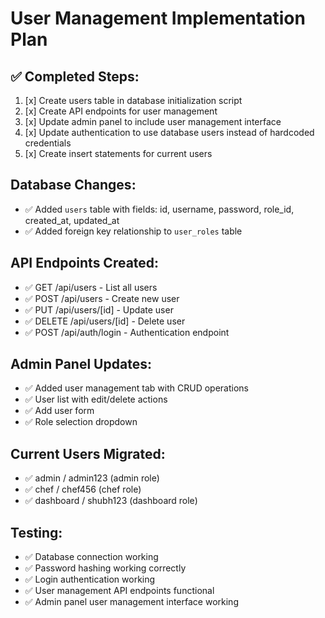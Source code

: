 # User Management Implementation Plan

## ✅ Completed Steps:

1. [x] Create users table in database initialization script
2. [x] Create API endpoints for user management
3. [x] Update admin panel to include user management interface
4. [x] Update authentication to use database users instead of hardcoded credentials
5. [x] Create insert statements for current users

## Database Changes:
- ✅ Added `users` table with fields: id, username, password, role_id, created_at, updated_at
- ✅ Added foreign key relationship to `user_roles` table

## API Endpoints Created:
- ✅ GET /api/users - List all users
- ✅ POST /api/users - Create new user
- ✅ PUT /api/users/[id] - Update user
- ✅ DELETE /api/users/[id] - Delete user
- ✅ POST /api/auth/login - Authentication endpoint

## Admin Panel Updates:
- ✅ Added user management tab with CRUD operations
- ✅ User list with edit/delete actions
- ✅ Add user form
- ✅ Role selection dropdown

## Current Users Migrated:
- ✅ admin / admin123 (admin role)
- ✅ chef / chef456 (chef role) 
- ✅ dashboard / shubh123 (dashboard role)

## Testing:
- ✅ Database connection working
- ✅ Password hashing working correctly
- ✅ Login authentication working
- ✅ User management API endpoints functional
- ✅ Admin panel user management interface working
